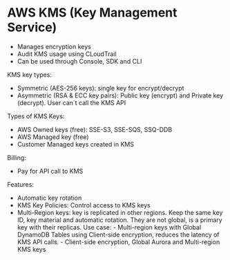 
# AWS KMS (Key Management Service)

- Manages encryption keys
- Audit KMS usage using CLoudTrail
- Can be used through Console, SDK and CLI

KMS key types:
- Symmetric (AES-256 keys): single key for encrypt/decrypt
- Asymmetric (RSA & ECC key pairs): Public key (encrypt) and Private key (decrypt). User can´t call the KMS API

Types of KMS Keys:
- AWS Owned keys (free): SSE-S3, SSE-SQS, SSQ-DDB
- AWS Managed key (free)
- Customer Managed keys created in KMS

Billing:
- Pay for API call to KMS

Features: 
- Automatic key rotation
- KMS Key Policies: Control access to KMS keys
- Multi-Region keys: key is replicated in other regions. Keep the same key ID, key material and automatic rotation. They are not global, is a primary key with their replicas. Use case: 
        - Multi-region keys with Global DynamoDB Tables using Client-side encryption, reduces the latency of KMS API calls. 
        - Client-side encryption, Global Aurora and Multi-region KMS keys
